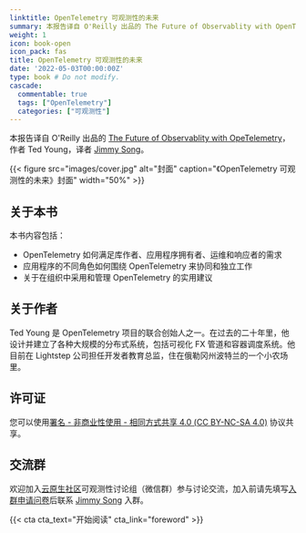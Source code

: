 ```yaml
---
linktitle: OpenTelemetry 可观测性的未来
summary: 本报告译自 O'Reilly 出品的 The Future of Observablity with OpenTelemetry，作者 Ted Young，译者 Jimmy Song。
weight: 1
icon: book-open
icon_pack: fas
title: OpenTelemetry 可观测性的未来
date: '2022-05-03T00:00:00Z'
type: book # Do not modify.
cascade:
  commentable: true
  tags: ["OpenTelemetry"]
  categories: ["可观测性"]
---
```


本报告译自 O'Reilly 出品的 [The Future of Observablity with OpeTelemetry](https://www.oreilly.com/library/view/the-future-of/9781098118433/)，作者 Ted Young，译者 [Jimmy Song](https://jimmysong.io)。

{{< figure src="images/cover.jpg" alt="封面" caption="《OpenTelemetry 可观测性的未来》封面" width="50%" >}}

## 关于本书

本书内容包括：

- OpenTelemetry 如何满足库作者、应用程序拥有者、运维和响应者的需求
- 应用程序的不同角色如何围绕 OpenTelemetry 来协同和独立工作
- 关于在组织中采用和管理 OpenTelemetry 的实用建议

## 关于作者

Ted Young 是 OpenTelemetry 项目的联合创始人之一。在过去的二十年里，他设计并建立了各种大规模的分布式系统，包括可视化 FX 管道和容器调度系统。他目前在 Lightstep 公司担任开发者教育总监，住在俄勒冈州波特兰的一个小农场里。

## 许可证

您可以使用[署名 - 非商业性使用 - 相同方式共享 4.0 (CC BY-NC-SA 4.0)](https://creativecommons.org/licenses/by-nc-sa/4.0/deed.zh)  协议共享。

## 交流群

欢迎加入[云原生社区](https://cloudnative.to/)可观测性讨论组（微信群）参与讨论交流，加入前请先填写[入群申请问卷](https://wj.qq.com/s2/5479026/bf82)后联系 [Jimmy Song](https://jimmysong.io/contact/) 入群。

{{< cta cta_text="开始阅读" cta_link="foreword" >}}
